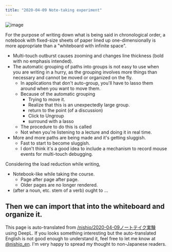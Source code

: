 ```yaml
---
title: "2020-04-09 Note-taking experiment"
---
```


![image](https://gyazo.com/b9ab819c876fc01375373e1c3edfaced/thumb/1000)

For the purpose of writing down what is being said in chronological order, a notebook with fixed-size sheets of paper lined up one-dimensionally is more appropriate than a "whiteboard with infinite space".

- Multi-touch outburst causes zooming and changes line thickness (bold with no emphasis intended).
- The automatic grouping of paths into groups is not easy to use when you are writing in a hurry, as the grouping involves more things than necessary and cannot be moved or organized on the fly.
    - In applications that don't auto-group, you'll have to lasso them around when you want to move them.
    - Because of the automatic grouping
        - Trying to move it.
        - Realize that this is an unexpectedly large group.
        - return to the point (of a discussion)
        - Click to Ungroup
        - surround with a lasso
    - The procedure to do this is called
    - Not when you're listening to a lecture and doing it in real time.
- More and more paths are being made and it's getting sluggish.
    - Fast to start to become sluggish.
    - I don't think it's a good idea to include a mechanism to record mouse events for multi-touch debugging.

Considering the load reduction while writing,
- Notebook-like while taking the course.
    - Page after page after page.
    - Older pages are no longer rendered.
- (after a noun, etc. stem of a verb) ought to ...

Then we can import that into the whiteboard and organize it.
---
This page is auto-translated from [/nishio/2020-04-09ノートテイク実験](https://scrapbox.io/nishio/2020-04-09ノートテイク実験) using DeepL. If you looks something interesting but the auto-translated English is not good enough to understand it, feel free to let me know at [@nishio_en](https://twitter.com/nishio_en). I'm very happy to spread my thought to non-Japanese readers.
